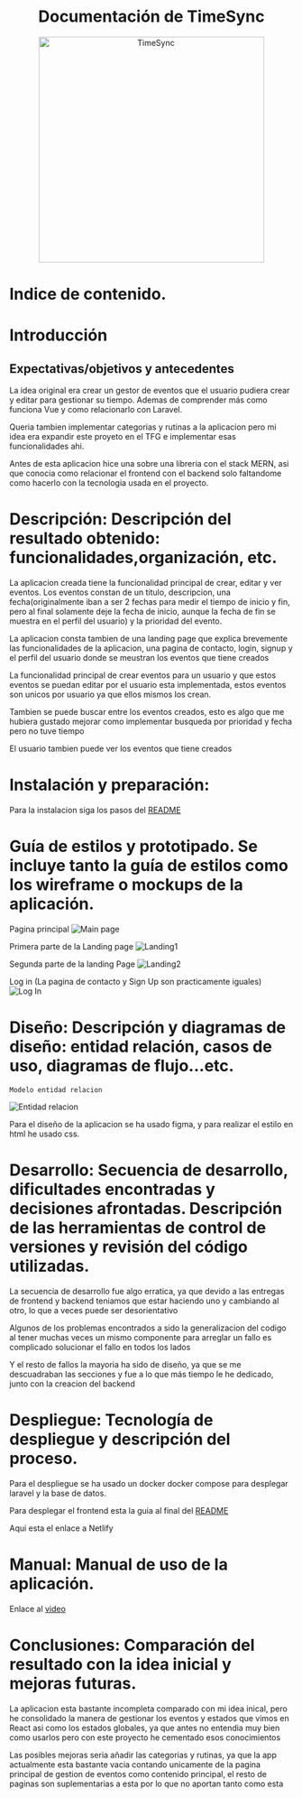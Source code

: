 <h1 align="center">
    Documentación de TimeSync
</h1>

<p align="center"><a target="_blank"><img src="./images/logo.jpeg" width="400" alt="TimeSync"></a></p>

# Indice de contenido.

# Introducción

## Expectativas/objetivos y antecedentes
La idea original era crear un gestor de eventos que el usuario pudiera crear y editar para gestionar su tiempo. Ademas de comprender más como funciona Vue y como relacionarlo con Laravel. 

Queria tambien implementar categorias y rutinas a la aplicacion pero mi idea era expandir este proyeto en el TFG e implementar esas funcionalidades ahi.

Antes de esta aplicacion hice una sobre una libreria con el stack MERN, asi que conocia como relacionar el frontend con el backend solo faltandome como hacerlo con la tecnologia usada en el proyecto.

# Descripción: Descripción del resultado obtenido: funcionalidades,organización, etc.
La aplicacion creada tiene la funcionalidad principal de crear, editar y ver eventos. Los eventos constan de un titulo, descripcion, una fecha(originalmente iban a ser 2 fechas para medir el tiempo de inicio y fin, pero al final solamente deje la fecha de inicio, aunque la fecha de fin se muestra en el perfil del usuario) y la prioridad del evento.

La aplicacion consta tambien de una landing page que explica brevemente las funcionalidades de la aplicacion, una pagina de contacto, login, signup y el perfil del usuario donde se meustran los eventos que tiene creados 

La funcionalidad principal de crear eventos para un usuario y que estos eventos se puedan editar por el usuario esta implementada, estos eventos son unicos por usuario ya que ellos mismos los crean. 

Tambien se puede buscar entre los eventos creados, esto es algo que me hubiera gustado mejorar como implementar busqueda por prioridad y fecha pero no tuve tiempo 

El usuario tambien puede ver los eventos que tiene creados 

# Instalación y preparación: 

   Para la instalacion siga los pasos del [README](./README.md)

# Guía de estilos y prototipado. Se incluye tanto la guía de estilos como los wireframe o mockups de la aplicación.

   Pagina principal
   ![Main page](images/1.png)

   Primera parte de la Landing page 
   ![Landing1](images/2.png)

   Segunda parte de la landing Page 
   ![Landing2 ](images/3.png)

   Log in (La pagina de contacto y Sign Up son practicamente iguales)
   ![Log In](images/4.png)

# Diseño: Descripción y diagramas de diseño: entidad relación, casos de uso, diagramas de flujo...etc.

    Modelo entidad relacion 
   ![Entidad relacion](./image/ER.png)

   Para el diseño de la aplicacion se ha usado figma, y para realizar el estilo en html he usado css.

# Desarrollo: Secuencia de desarrollo, dificultades encontradas y decisiones afrontadas. Descripción de las herramientas de control de versiones y revisión del código utilizadas.

La secuencia de desarrollo fue algo erratica, ya que devido a las entregas de frontend y backend teniamos que estar haciendo uno y cambiando al otro, lo que a veces puede ser desorientativo 

Algunos de los problemas encontrados a sido la generalizacion del codigo al tener muchas veces un mismo componente para arreglar un fallo es complicado solucionar el fallo en todos los lados 

Y el resto de fallos la mayoria ha sido de diseño, ya que se me descuadraban las secciones y fue a lo que más tiempo le he dedicado, junto con la creacion del backend 


# Despliegue: Tecnología de despliegue y descripción del proceso.

Para el despliegue se ha usado un docker docker compose para desplegar laravel y la base de datos.

Para desplegar el frontend esta la guia al final del [README](./README.md)

Aqui esta el enlace a Netlify
# Manual: Manual de uso de la aplicación.

Enlace al [video](https://drive.google.com/file/d/1rLIfENcekfJWhruZmL3X3KzbUWlJBE2M/view?usp=sharing)

# Conclusiones: Comparación del resultado con la idea inicial y mejoras futuras.
La aplicacion esta bastante incompleta comparado con mi idea inical, pero he consolidado la manera de gestionar los eventos y estados que vimos en React asi como los estados globales, ya que antes no entendia muy bien como usarlos pero con este proyecto he cementado esos conocimientos

Las posibles mejoras seria añadir las categorias y rutinas, ya que la app actualmente esta bastante vacia contando unicamente de la pagina principal de gestion de eventos como contenido principal, el resto de paginas son suplementarias a esta por lo que no aportan tanto como esta
